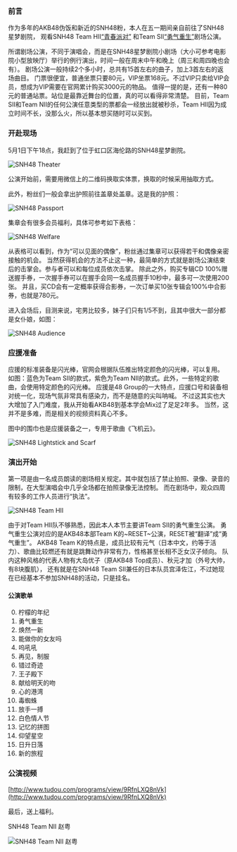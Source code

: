 ### 前言

作为多年的AKB48伪饭和新近的SNH48粉，本人在五一期间亲自前往了SNH48星梦剧院，
观看SNH48 Team HII[“青春派对”](http://www.snh48.com/show_7.html)
和Team SII[“勇气重生”](http://www.snh48.com/show_8.html)剧场公演。

所谓剧场公演，不同于演唱会，而是在SNH48星梦剧院小剧场（大小可参考电影院小型放映厅）举行的例行演出，时间一般在周末中午和晚上（周三和周四晚也会有）。
剧场公演一般持续2个多小时，总共有15首左右的曲子，加上3首左右的返场曲目。
门票很便宜，普通坐票只要80元，VIP坐票168元。不过VIP只卖给VIP会员，想成为VIP需要在官网累计购买3000元的物品。
值得一提的是，还有一种80元的普通站票。站位是最靠近舞台的位置，真的可以看得非常清楚。
目前，Team SII和Team NII的任何公演任意类型的票都会一经放出就被秒杀，Team HII因为成立时间不长，没那么火，所以基本想买随时可以买到。

### 开赴现场

5月1日下午18点，我赶到了位于虹口区海伦路的SNH48星梦剧院。

![SNH48 Theater](http://crispgm.com/images/snh48-theater.jpg)

公演开始前，需要用微信上的二维码换取实体票，换取的时候采用抽取方式。

此外，粉丝们一般会拿出护照前往盖章处盖章。这是我的护照：

![SNH48 Passport](http://crispgm.com/images/snh48-passport.jpg)

集章会有很多会员福利，具体可参考如下表格：

![SNH48 Welfare](http://crispgm.com/images/snh48-welfare.jpg)

从表格可以看到，作为“可以见面的偶像”，粉丝通过集章可以获得若干和偶像亲密接触的机会。
当然获得机会的方法不止这一种，最简单的方式就是剧场公演结束后的击掌会。参与者可以和每位成员依次击掌。
除此之外，购买专辑CD 100%赠送握手券，一次握手券可以在握手会同一名成员握手10秒中，最多可一次使用200张。
并且，买CD会有一定概率获得合影券，一次订单买10张专辑会100%中合影券，也就是780元。

进入会场后，目测来说，宅男比较多，妹子们只有1/5不到，且其中很大一部分都是女仆娘，如图：

![SNH48 Audience](http://crispgm.com/images/snh48-audience.jpg)

### 应援准备

应援的标准装备是闪光棒，官网会根据队伍推出特定颜色的闪光棒，可以复用。
如图：蓝色为Team SII的款式，紫色为Team NII的款式。此外，一些特定的歌曲，会使用特定颜色的闪光棒。
应援是48 Group的一大特点，应援口号和装备相对统一化，现场气氛非常具有感染力，而不是随意的尖叫呐喊。
不过这其实也大大增加了入门难度，我从开始看AKB48到基本学会Mix过了足足2年多。
当然，这并不是多难，而是相关的视频资料真心不多。

图中的围巾也是应援装备之一，专用于歌曲《飞机云》。

![SNH48 Lightstick and Scarf](http://crispgm.com/images/snh48-lightstick.jpg)


### 演出开始

第一项是由一名成员朗读的剧场相关规定。其中就包括了禁止拍照、录像、录音的限制，在大型演唱会中几乎全场都在拍照录像无法控制。
而在剧场中，观众四周有较多的工作人员进行“执法”。

![SNH48 Team HII](http://crispgm.com/images/snh48-team-HII.jpg)

由于对Team HII队不够熟悉，因此本人本节主要讲Team SII的勇气重生公演。
勇气重生公演对应的是AKB48本部Team K的~RESET~公演，RESET被“翻译”成“勇气重生”。
AKB48 Team K的特点是，成员比较有元气（日本中文，约等于活力）、歌曲比较燃还有就是跳舞动作非常有力，性格甚至长相不乏女汉子倾向。
队内这种风格的代表人物有大岛优子（原AKB48 Top成员）、秋元才加（外号大帅，有8块腹肌），
还有就是在SNH48 Team SII兼任的日本队员宫泽佐江，不过她现在已经基本不参加SNH48的活动，只是挂名。

#### 公演歌单

0. 柠檬的年纪
1. 勇气重生
2. 焕然一新
3. 能做你的女友吗
4. 呜吼吼
5. 再见，制服
6. 错过奇迹
7. 王子殿下
8. 献给明天的吻
9. 心的港湾
10. 毒蜘蛛
11. 放手一搏
12. 白色情人节
13. 记忆的拼图
14. 仰望星空
15. 日升日落
16. 新的旅程
 
### 公演视频

[http://www.tudou.com/programs/view/9RfnLXQ8nVk](http://www.tudou.com/programs/view/9RfnLXQ8nVk)

最后，送上福利。

SNH48 Team NII 赵粤

![SNH48 Team NII 赵粤](http://crispgm.com/images/snh48-zhaoyue.jpg)

